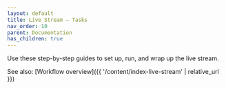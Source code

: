 ```yaml
---
layout: default
title: Live Stream – Tasks
nav_order: 10
parent: Documentation
has_children: true
---
```


Use these step-by-step guides to set up, run, and wrap up the live stream.

See also: [Workflow overview]({{ '/content/index-live-stream' | relative_url }})
